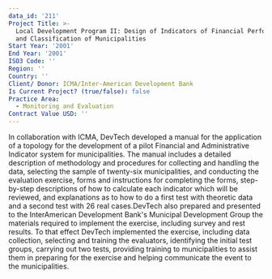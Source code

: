```yaml
---
data_id: '211'
Project Title: >-
  Local Development Program II: Design of Indicators of Financial Performance
  and Classification of Municipalities
Start Year: '2001'
End Year: '2001'
ISO3 Code: ''
Region: ''
Country: ''
Client/ Donor: ICMA/Inter-American Development Bank
Is Current Project? (true/false): false
Practice Area:
  - Monitoring and Evaluation
Contract Value USD: ''
---
```

In collaboration with ICMA, DevTech developed a manual for the application of a topology for the development of a pilot Financial and Administrative Indicator system for municipalities. The manual includes a detailed description of methodology and procedures for collecting and handling the data, selecting the sample of twenty-six municipalities, and conducting the evaluation exercise, forms and instructions for completing the forms, step-by-step descriptions of how to calculate each indicator which will be reviewed, and explanations as to how to do a first test with theoretic data and a second test with 26 real cases.DevTech also prepared and presented to the InterAmerican Development Bank's Municipal Development Group the materials required to implement the exercise, including survey and rest results. To that effect DevTech implemented the exercise, including data collection, selecting and training the evaluators, identifying the initial test groups, carrying out two tests, providing training to municipalities to assist them in preparing for the exercise and helping communicate the event to the municipalities.